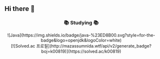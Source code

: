 ## Hi there 👋

<h3 align="center">📚 Studying 📚</h3>
<div align="center">
  ![Java](https://img.shields.io/badge/java-%23ED8B00.svg?style=for-the-badge&logo=openjdk&logoColor=white)
</div>

<div align="center">
  [![Solved.ac
  프로필](http://mazassumnida.wtf/api/v2/generate_badge?boj=k00819)](https://solved.ac/k00819)
</div>
  
<!--
**k0081915/k0081915** is a ✨ _special_ ✨ repository because its `README.md` (this file) appears on your GitHub profile.

Here are some ideas to get you started:

- 🔭 I’m currently working on ...
- 🌱 I’m currently learning ...
- 👯 I’m looking to collaborate on ...
- 🤔 I’m looking for help with ...
- 💬 Ask me about ...
- 📫 How to reach me: ...
- 😄 Pronouns: ...
- ⚡ Fun fact: ...
-->
